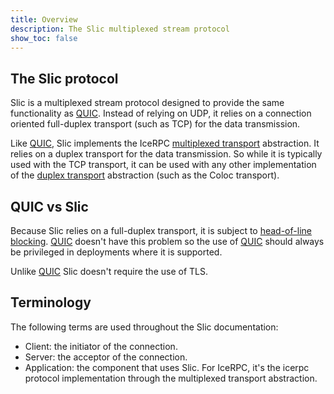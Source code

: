 ```yaml
---
title: Overview
description: The Slic multiplexed stream protocol
show_toc: false
---
```


## The Slic protocol

Slic is a multiplexed stream protocol designed to provide the same functionality as [QUIC][quic]. Instead of relying on
UDP, it relies on a connection oriented full-duplex transport (such as TCP) for the data transmission.

Like [QUIC][quic], Slic implements the IceRPC [multiplexed transport][multiplexed-transport] abstraction. It relies on a
duplex transport for the data transmission. So while it is typically used with the TCP transport, it can be used with
 any other implementation of the [duplex transport][duplex-transport] abstraction (such as the Coloc transport).

## QUIC vs Slic

Because Slic relies on a full-duplex transport, it is subject to [head-of-line blocking][hol]. [QUIC][quic] doesn't have
this problem so the use of [QUIC][quic] should always be privileged in deployments where it is supported.

Unlike [QUIC][quic] Slic doesn't require the use of TLS.

## Terminology

The following terms are used throughout the Slic documentation:
- Client: the initiator of the connection.
- Server: the acceptor of the connection.
- Application: the component that uses Slic. For IceRPC, it's the icerpc protocol implementation through the
  multiplexed transport abstraction.

[hol]: https://en.wikipedia.org/wiki/Head-of-line_blocking
[quic]: https://datatracker.ietf.org/doc/rfc9000
[duplex-transport]: ../protocols-and-transports/ice-duplex-transports
[multiplexed-transport]: ../protocols-and-transports/icerpc-multiplexed-transports
